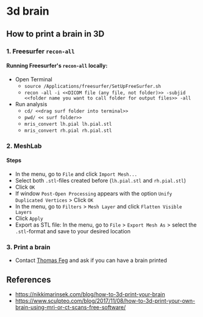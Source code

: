 # 3d brain

## How to print a brain in 3D

### 1. Freesurfer `recon-all`
#### Running Freesurfer's `recon-all` locally:
* Open Terminal
	* `source /Applications/freesurfer/SetUpFreeSurfer.sh`
	* `recon -all -i <<DICOM file (any file, not folder)>> -subjid <<folder name you want to call folder for output files>> -all`
* Run analysis
	* `cd/ <<drag surf folder into terminal>>`
	* `pwd/ << surf folder>>`
	* `mris_convert lh.pial lh.pial.stl`
	* `mris_convert rh.pial rh.pial.stl`

### 2. MeshLab

#### Steps
* In the menu, go to `File` and click `Import Mesh...`
* Select both `.stl`-files created before (`lh.pial.stl` and `rh.pial.stl`)
* Click `OK`
* If window `Post-Open Processing` appears with the option `Unify Duplicated Vertices` > Click `OK`
* In the menu, go to `Filters` > `Mesh Layer` and click `Flatten Visible Layers`
* Click `Apply`
* Export as STL file: In the menu, go to `File` > `Export Mesh As` > select the `.stl`-format and save to your desired location

### 3. Print a brain

* Contact [Thomas Feg](mailto:thomas.feg@mpib-berlin.mpg.de) and ask if you can have a brain printed

## References
* https://nikkimarinsek.com/blog/how-to-3d-print-your-brain
* https://www.sculpteo.com/blog/2017/11/08/how-to-3d-print-your-own-brain-using-mri-or-ct-scans-free-software/

